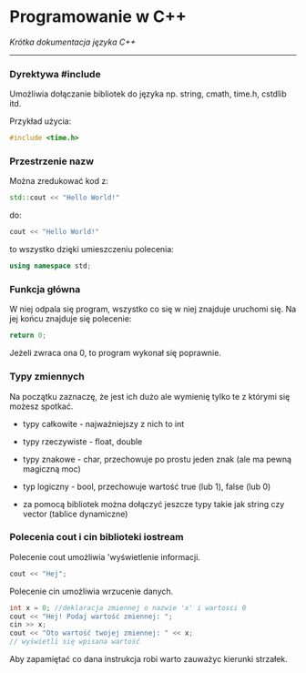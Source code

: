 # Programowanie w C++

*Krótka dokumentacja języka C++*

---

### Dyrektywa #include

Umożliwia dołączanie bibliotek do języka np. string, cmath, time.h, cstdlib itd.

Przykład użycia: 

```cpp
#include <time.h>
```

### Przestrzenie nazw

Można zredukować kod z:

```cpp
std::cout << "Hello World!"
```

do:

```cpp
cout << "Hello World!"
```

to wszystko dzięki umieszczeniu polecenia:

```cpp
using namespace std;
```

### Funkcja główna

W niej odpala się program, wszystko co się w niej znajduje uruchomi się. Na jej końcu znajduje się polecenie:

```cpp
return 0;
```

Jeżeli zwraca ona 0, to program wykonał się poprawnie.

### Typy zmiennych

Na początku zaznaczę, że jest ich dużo ale wymienię tylko te z którymi się możesz spotkać.

- typy całkowite - najważniejszy z nich to int

- typy rzeczywiste - float, double

- typy znakowe - char, przechowuje po prostu jeden znak (ale ma pewną magiczną moc)

- typ logiczny - bool, przechowuje wartość true (lub 1), false (lub 0)

- za pomocą bibliotek można dołączyć jeszcze typy takie jak string czy vector (tablice dynamiczne)

### Polecenia cout i cin biblioteki iostream

Polecenie cout umożliwia 'wyświetlenie informacji.

```cpp
cout << "Hej";
```

Polecenie cin umożliwia wrzucenie danych.

```cpp
int x = 0; //deklaracja zmiennej o nazwie 'x' i wartosci 0
cout << "Hej! Podaj wartość zmiennej: ";
cin >> x;
cout << "Oto wartość twojej zmiennej: " << x; 
// wyświetli się wpisana wartość
```

Aby zapamiętać co dana instrukcja robi warto zauważyc kierunki strzałek.
